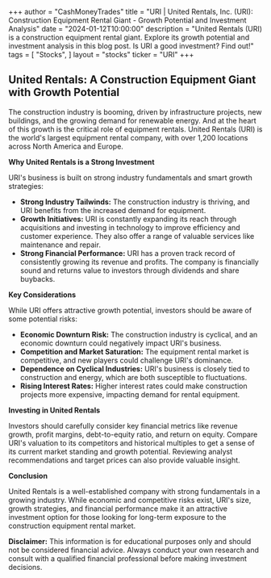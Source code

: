 +++
author = "CashMoneyTrades"
title = "URI |  United Rentals, Inc. (URI): Construction Equipment Rental Giant - Growth Potential and Investment Analysis"
date = "2024-01-12T10:00:00"
description = "United Rentals (URI) is a construction equipment rental giant. Explore its growth potential and investment analysis in this blog post. Is URI a good investment? Find out!"
tags = [
"Stocks",
]
layout = "stocks"
ticker = "URI"
+++
        


## United Rentals: A Construction Equipment Giant with Growth Potential

The construction industry is booming, driven by infrastructure projects, new buildings, and the growing demand for renewable energy. And at the heart of this growth is the critical role of equipment rentals.  United Rentals (URI) is the world's largest equipment rental company, with over 1,200 locations across North America and Europe.  

**Why United Rentals is a Strong Investment**

URI's business is built on strong industry fundamentals and smart growth strategies:

* **Strong Industry Tailwinds:** The construction industry is thriving, and URI benefits from the increased demand for equipment.  
* **Growth Initiatives:**  URI is constantly expanding its reach through acquisitions and investing in technology to improve efficiency and customer experience.  They also offer a range of valuable services like maintenance and repair.
* **Strong Financial Performance:** URI has a proven track record of consistently growing its revenue and profits. The company is financially sound and returns value to investors through dividends and share buybacks. 

**Key Considerations**

While URI offers attractive growth potential, investors should be aware of some potential risks:

* **Economic Downturn Risk:**  The construction industry is cyclical, and an economic downturn could negatively impact URI's business.
* **Competition and Market Saturation:** The equipment rental market is competitive, and new players could challenge URI's dominance.  
* **Dependence on Cyclical Industries:** URI's business is closely tied to construction and energy, which are both susceptible to fluctuations. 
* **Rising Interest Rates:**  Higher interest rates could make construction projects more expensive, impacting demand for rental equipment. 

**Investing in United Rentals**

Investors should carefully consider key financial metrics like revenue growth, profit margins, debt-to-equity ratio, and return on equity.  Compare URI's valuation to its competitors and historical multiples to get a sense of its current market standing and growth potential.  Reviewing analyst recommendations and target prices can also provide valuable insight.

**Conclusion**

United Rentals is a well-established company with strong fundamentals in a growing industry.  While economic and competitive risks exist, URI's size, growth strategies, and financial performance make it an attractive investment option for those looking for long-term exposure to the construction equipment rental market.

**Disclaimer:** This information is for educational purposes only and should not be considered financial advice.  Always conduct your own research and consult with a qualified financial professional before making investment decisions. 

        